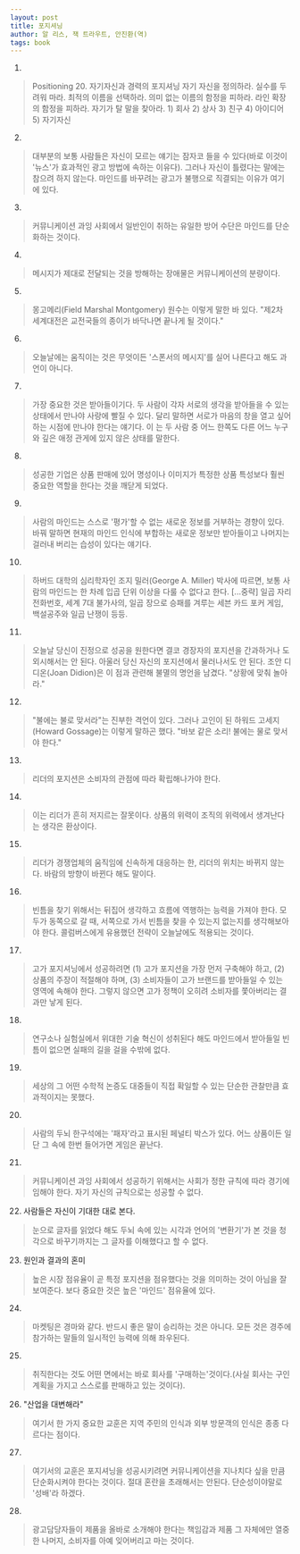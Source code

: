 ```yaml
---
layout: post
title: 포지셔닝
author: 알 리스, 잭 트라우트, 안진환(역)
tags: book
---
```


1. 
> Positioning 20. 자기자신과 경력의 포지셔닝
자기 자신을 정의하라.
실수를 두려워 마라.
최적의 이름을 선택하라.
의미 없는 이름의 함정을 피하라.
라인 확장의 함정을 피하라.
자기가 탈 말을 찾아라. 1) 회사 2) 상사 3) 친구 4) 아이디어 5) 자기자신

2. 
> 대부분의 보통 사람들은 자신이 모르는 얘기는 잠자코 들을 수 있다(바로 이것이 '뉴스'가 효과적인 광고 방법에 속하는 이유다). 그러나 자신이 틀렸다는 말에는 참으려 하지 않는다. 마인드를 바꾸려는 광고가 불행으로 직결되는 이유가 여기에 있다.

3. 
> 커뮤니케이션 과잉 사회에서 일반인이 취하는 유일한 방어 수단은 마인드를 단순화하는 것이다.

4. 
> 메시지가 제대로 전달되는 것을 방해하는 장애물은 커뮤니케이션의 분량이다.

5. 
> 몽고메리(Field Marshal Montgomery) 원수는 이렇게 말한 바 있다. "제2차 세계대전은 교전국들의 종이가 바닥나면 끝나게 될 것이다."

6. 
> 오늘날에는 움직이는 것은 무엇이든 '스폰서의 메시지'를 실어 나른다고 해도 과언이 아니다.

7. 
> 가장 중요한 것은 받아들이기다. 두 사람이 각자 서로의 생각을 받아들을 수 있는 상태에서 만나야 사랑에 빨질 수 있다. 달리 말하면 서로가 마음의 창을 열고 싶어하는 시점에 만나야 한다는 얘기다. 이 는 두 사람 중 어느 한쪽도 다른 어느 누구와 깊은 애정 관게에 있지 않은 상태를 말한다.

8. 
> 성공한 기업은 상품 판매에 있어 명성이나 이미지가 특정한 상품 특성보다 훨씬 중요한 역할을 한다는 것을 깨닫게 되었다.

9. 
> 사람의 마인드는 스스로 '평가'할 수 없는 새로운 정보를 거부하는 경향이 있다. 바꿔 말하면 현재의 마인드 인식에 부합하는 새로운 정보만 받아들이고 나머지는 걸러내 버리는 습성이 있다는 얘기다.

10. 
> 하버드 대학의 심리학자인 조지 밀러(George A. Miller) 박사에 따르면, 보통 사람의 마인드는 한 차례 입곱 단위 이상을 다룰 수 없다고 한다. [...중략] 일곱 자리 전화번호, 세계 7대 불가사의, 일곱 장으로 승패를 겨루는 세븐 카드 포커 게임, 백설공주와 일곱 난쟁이 등등.

11. 
> 오늘날 당신이 진정으로 성공을 원한다면 결코 경장자의 포지션을 간과하거나 도외시해서는 안 된다. 아울러 당신 자신의 포지션에서 물러나서도 안 된다. 조안 디디온(Joan Didion)은 이 점과 관련해 불멸의 명언을 남겼다. "상황에 맞춰 놀아라."

12. 
> "불에는 불로 맞서라"는 진부한 격언이 있다. 그러나 고인이 된 하워드 고세지(Howard Gossage)는 이렇게 말하곤 했다. "바보 같은 소리! 불에는 물로 맞서야 한다."

13. 
> 리더의 포지션은 소비자의 관점에 따라 확립해나가야 한다.

14. 
> 이는 리더가 흔히 저지르는 잘못이다. 상품의 위력이 조직의 위력에서 생겨난다는 생각은 환상이다.

15. 
> 리더가 경쟁업체의 움직임에 신속하게 대응하는 한, 리더의 위치는 바뀌지 않는다. 바람의 방향이 바뀐다 해도 말이다.

16. 
> 빈틈을 찾기 위해서는 뒤집어 생각하고 흐름에 역행하는 능력을 가져야 한다. 모두가 동쪽으로 갈 때, 서쪽으로 가서 빈틈을 찾을 수 있는지 없는지를 생각해보아야 한다. 콜럼버스에게 유용했던 전략이 오늘날에도 적용되는 것이다.

17. 
> 고가 포지셔닝에서 성공하려면 (1) 고가 포지션을 가장 먼저 구축해야 하고, (2) 상품의 주장이 적절해야 하며, (3) 소비자들이 고가 브랜드를 받아들일 수 있는 영역에 속해야 한다. 그렇지 않으면 고가 정책이 오히려 소비자를 쫓아버리는 결과만 낳게 된다.

18. 
> 연구소나 실험실에서 위대한 기술 혁신이 성취된다 해도 마인드에서 받아들일 빈틈이 없으면 실패의 길을 걸을 수밖에 없다.

19. 
> 세상의 그 어떤 수학적 논증도 대중들이 직접 확일할 수 있는 단순한 관찰만큼 효과적이지는 못했다.

20. 
> 사람의 두뇌 한구석에는 '패자'라고 표시된 페널티 박스가 있다. 어느 상품이든 일단 그 속에 한번 들어가면 게임은 끝난다.

21. 
> 커뮤니케이션 과잉 사회에서 성공하기 위해서는 사회가 정한 규칙에 따라 경기에 임해야 한다. 자기 자신의 규칙으로는 성공할 수 없다.

22. 사람들은 자신이 기대한 대로 본다.
> 눈으로 글자를 읽었다 해도 두뇌 속에 있는 시각과 언어의 '변환기'가 본 것을 청각으로 바꾸기까지는 그 글자를 이해했다고 할 수 없다.

23. 원인과 결과의 혼미 
> 높은 시장 점유율이 곧 특정 포지션을 점유했다는 것을 의미하는 것이 아님을 잘 보여준다. 보다 중요한 것은 높은 '마인드' 점유율에 있다.

24. 
> 마켓팅은 경마와 같다. 반드시 좋은 말이 승리하는 것은 아니다. 모든 것은 경주에 참가하는 말들의 일시적인 능력에 의해 좌우된다.

25. 
> 취직한다는 것도 어떤 면에서는 바로 회사를 '구매하는'것이다.(사실 회사는 구인 계획을 가지고 스스로를 판매하고 있는 것이다).

26. "산업을 대변해라" 
> 여기서 한 가지 중요한 교훈은 지역 주민의 인식과 외부 방문객의 인식은 종종 다르다는 점이다.

27. 
> 여기서의 교훈은 포지셔닝을 성공시키려면 커뮤니케이션을 지나치다 싶을 만큼 단순화시켜야 한다는 것이다. 절대 혼란을 초래해서는 안된다. 단순성이야말로 '성배'라 하겠다.
 
28. 
> 광고담당자들이 제품을 올바로 소개해야 한다는 책임감과 제품 그 자체에만 열중한 나머지, 소비자를 아예 잊어버리고 마는 것이다.